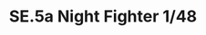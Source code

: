 ---
title: "SE.5a Night Fighter 1/48"
price: 3200 
desc: "PROFIPACK, SE.5a Night Fighter 1/48, razmera: 1/48"
img_path: "/assets/img/82133.jpg"
brand: AMMO
available: false
special_offer: false
new: false
soon: false
cat: "Plasticne-Makete"
subcat: "PM-EDUARD"
subsubcat: ""
sifra: "82133"
---